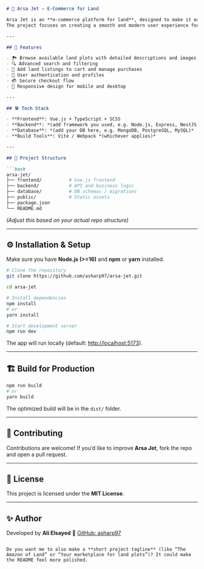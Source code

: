 ````markdown
# 🏡 Arsa Jet – E-Commerce for Land

Arsa Jet is an **e-commerce platform for land**, designed to make it easy to browse, list, and purchase land plots online.  
The project focuses on creating a smooth and modern user experience for buying and selling land.

---

## 🚀 Features

- 🏞️ Browse available land plots with detailed descriptions and images  
- 🔍 Advanced search and filtering  
- 🛒 Add land listings to cart and manage purchases  
- 👤 User authentication and profiles  
- 💳 Secure checkout flow  
- 📱 Responsive design for mobile and desktop  

---

## 🛠️ Tech Stack

- **Frontend**: Vue.js + TypeScript + SCSS  
- **Backend**: *(add framework you used, e.g. Node.js, Express, NestJS, etc.)*  
- **Database**: *(add your DB here, e.g. MongoDB, PostgreSQL, MySQL)*  
- **Build Tools**: Vite / Webpack *(whichever applies)*  

---

## 📂 Project Structure

```bash
arsa-jet/
├── frontend/          # Vue.js frontend
├── backend/           # API and business logic
├── database/          # DB schemas / migrations
├── public/            # Static assets
├── package.json
└── README.md
````

*(Adjust this based on your actual repo structure)*

---

## ⚙️ Installation & Setup

Make sure you have **Node.js (>=16)** and **npm** or **yarn** installed.

```bash
# Clone the repository
git clone https://github.com/asharp97/arsa-jet.git

cd arsa-jet

# Install dependencies
npm install
# or
yarn install

# Start development server
npm run dev
```

The app will run locally (default: [http://localhost:5173](http://localhost:5173)).

---

## 🏗️ Build for Production

```bash
npm run build
# or
yarn build
```

The optimized build will be in the `dist/` folder.

---

## 🤝 Contributing

Contributions are welcome!
If you’d like to improve **Arsa Jet**, fork the repo and open a pull request.

---

## 📜 License

This project is licensed under the **MIT License**.

---

## ✨ Author

Developed by **Ali Elsayed**
🔗 [GitHub: asharp97](https://github.com/asharp97)

```

Do you want me to also make a **short project tagline** (like “The Amazon of Land” or “Your marketplace for land plots”)? It could make the README feel more polished.
```
